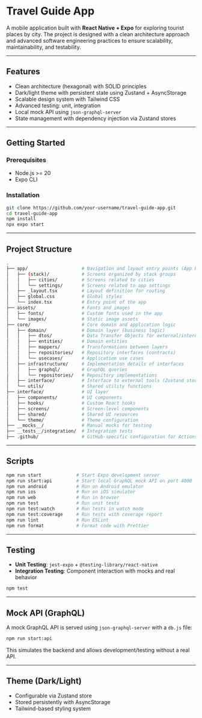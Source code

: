 # Travel Guide App

A mobile application built with **React Native + Expo** for exploring tourist places by city. The project is designed with a clean architecture approach and advanced software engineering practices to ensure scalability, maintainability, and testability.

---

## Features

- Clean architecture (hexagonal) with SOLID principles
- Dark/light theme with persistent state using Zustand + AsyncStorage
- Scalable design system with Tailwind CSS
- Advanced testing: unit, integration
- Local mock API using `json-graphql-server`
- State management with dependency injection via Zustand stores

---

## Getting Started

### Prerequisites

- Node.js >= 20
- Expo CLI

### Installation

```bash
git clone https://github.com/your-username/travel-guide-app.git
cd travel-guide-app
npm install
npx expo start
```

---

## Project Structure

```bash
.
├── app/                    # Navigation and layout entry points (App Router)
│   ├── (stack)/            # Screens organized by stack groups
│   │   ├── cities/         # Screens related to cities
│   │   └── settings/       # Screens related to app settings
│   ├── _layout.tsx         # Layout definition for routing
│   ├── global.css          # Global styles
│   └── index.tsx           # Entry point of the app
├── assets/                 # Fonts and images
│   ├── fonts/              # Custom fonts used in the app
│   └── images/             # Static image assets
├── core/                   # Core domain and application logic
│   ├── domain/             # Domain layer (business logic)
│   │   ├── dtos/           # Data Transfer Objects for external/internal mapping
│   │   ├── entities/       # Domain entities
│   │   ├── mappers/        # Transformations between layers
│   │   ├── repositories/   # Repository interfaces (contracts)
│   │   └── usecases/       # Application use cases
│   ├── infrastructure/     # Implementation details of interfaces
│   │   ├── graphql/        # GraphQL queries
│   │   └── repositories/   # Repository implementations
│   ├── interface/          # Interface to external tools (Zustand stores)
│   └── utils/              # Shared utility functions
├── interface/              # UI layer
│   ├── components/         # UI components
│   ├── hooks/              # Custom React hooks
│   ├── screens/            # Screen-level components
│   ├── shared/             # Shared UI resources
│   └── theme/              # Theme configuration
├── __mocks__/              # Manual mocks for testing
├── __tests__/integration/  # Integration tests
├── .github/                # GitHub-specific configuration for Actions
```

---

## Scripts

```bash
npm run start             # Start Expo development server
npm run start:api         # Start local GraphQL mock API on port 4000
npm run android           # Run on Android emulator
npm run ios               # Run on iOS simulator
npm run web               # Run in browser
npm run test              # Run unit tests
npm run test:watch        # Run tests in watch mode
npm run test:coverage     # Run tests with coverage report
npm run lint              # Run ESLint
npm run format            # Format code with Prettier
```

---

## Testing

- **Unit Testing**: `jest-expo` + `@testing-library/react-native`
- **Integration Testing**: Component interaction with mocks and real behavior

```bash
npm test
```

---

## Mock API (GraphQL)

A mock GraphQL API is served using `json-graphql-server` with a `db.js` file:

```bash
npm run start:api
```

This simulates the backend and allows development/testing without a real API.

---

## Theme (Dark/Light)

- Configurable via Zustand store
- Stored persistently with AsyncStorage
- Tailwind-based styling system

